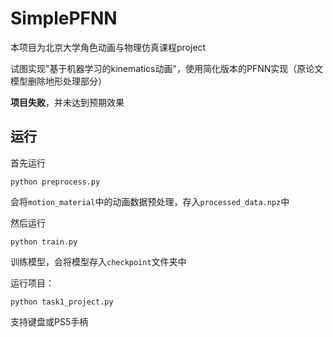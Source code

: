 # SimplePFNN

本项目为北京大学角色动画与物理仿真课程project

试图实现"基于机器学习的kinematics动画"，使用简化版本的PFNN实现（原论文模型删除地形处理部分）

**项目失败**，并未达到预期效果

## 运行

首先运行

```
python preprocess.py
```

会将```motion_material```中的动画数据预处理，存入```processed_data.npz```中

然后运行

```
python train.py
```

训练模型，会将模型存入```checkpoint```文件夹中

运行项目：

```
python task1_project.py
```

支持键盘或PS5手柄
